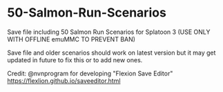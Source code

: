 # 50-Salmon-Run-Scenarios
Save file including 50 Salmon Run Scenarios for Splatoon 3 
(USE ONLY WITH OFFLINE emuMMC TO PREVENT BAN)

Save file and older scenarios should work on latest version but it may get updated in future to fix this or to add new ones.

Credit: @nvnprogram for developing "Flexion Save Editor" https://flexlion.github.io/saveeditor.html
